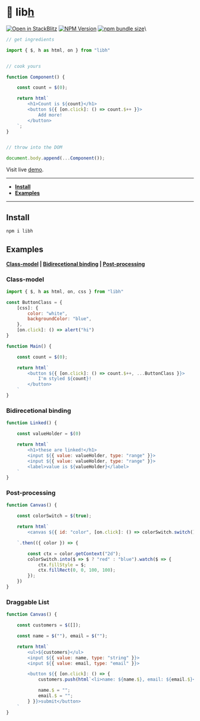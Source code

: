 # 🐛 lib[h](https://libh.js.org)
[![Open in StackBlitz](https://developer.stackblitz.com/img/open_in_stackblitz_small.svg)](https://stackblitz.com/edit/vitejs-vite-vcga6uwx?file=main.js)
[![NPM Version](https://img.shields.io/npm/v/libh)](https://www.npmjs.com/package/libh)
[![npm bundle size](https://img.shields.io/bundlephobia/minzip/libh)](https://bundlephobia.com/package/libh)\
```javascript
// get ingredients

import { $, h as html, on } from "libh"


// cook yours

function Component() {

    const count = $(0);

    return html`
        <h1>Count is ${count}</h1>
        <button ${{ [on.click]: () => count.$++ }}>
            Add more!
        </button>
    `;
}


// throw into the DOM

document.body.append(...Component());
```

Visit live [demo](https://ihasq.com/libh/demo/count).

---
- **[Install](#install)**
- **[Examples](#examples)**

---

## Install
```sh
npm i libh
```

## Examples
**[Class-model](#class-model) | [Bidirecetional binding](#bidirecetional-binding) | [Post-processing](#post-processing)**

### Class-model
```javascript
import { $, h as html, on, css } from "libh"

const ButtonClass = {
    [css]: {
        color: "white",
        backgroundColor: "blue",
    },
    [on.click]: () => alert("hi")
}

function Main() {

    const count = $(0);

    return html`
        <button ${{ [on.click]: () => count.$++, ...ButtonClass }}>
            I'm styled ${count}!
        </button>
    `
}
```

### Bidirecetional binding
```javascript
function Linked() {

    const valueHolder = $(0)

    return html`
        <h1>these are linked!</h1>
        <input ${{ value: valueHolder, type: "range" }}>
        <input ${{ value: valueHolder, type: "range" }}>
        <label>value is ${valueHolder}</label>
    `
}
```

### Post-processing
```javascript
function Canvas() {

    const colorSwitch = $(true);

    return html`
        <canvas ${{ id: "color", [on.click]: () => colorSwitch.switch() }}></canvas>

    `.then(({ color }) => {

        const ctx = color.getContext("2d");
        colorSwitch.into($ => $ ? "red" : "blue").watch($ => {
            ctx.fillStyle = $;
            ctx.fillRect(0, 0, 100, 100);
        });
    })
}
```

### Draggable List
```javascript
function Canvas() {

    const customers = $([]);

    const name = $(""), email = $("");

    return html`
        <ul>${customers}</ul>
        <input ${{ value: name, type: "string" }}>
        <input ${{ value: email, type: "email" }}>

        <button ${{ [on.click]: () => {
            customers.push(html`<li>name: ${name.$}, email: ${email.$}</li><button ${{ [on.click]() { customer.removeOf(this[html]) } }}>x</button>`);

            name.$ = "";
            email.$ = "";
        } }}>submit</button>
    `
}
```